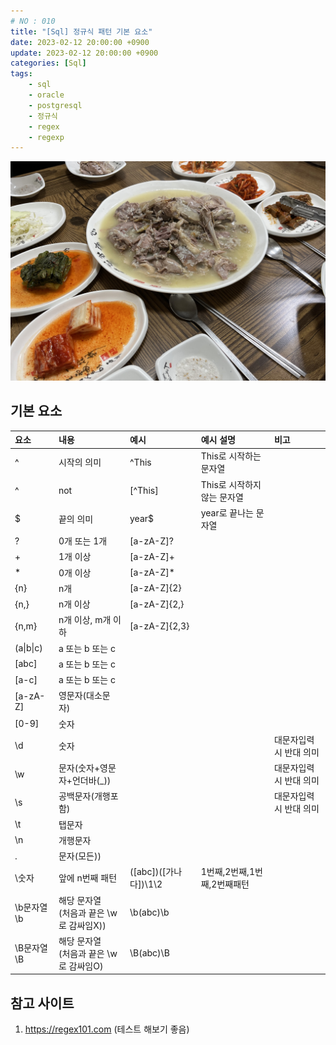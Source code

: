 ```yaml
---
# NO : 010
title: "[Sql] 정규식 패턴 기본 요소"
date: 2023-02-12 20:00:00 +0900
update: 2023-02-12 20:00:00 +0900
categories: [Sql]
tags: 
    - sql
    - oracle
    - postgresql
    - 정규식
    - regex
    - regexp
---
```

![](010_01.png)



## 기본 요소

| 요소                      | 내용          | 예시 |      예시 설명|비고|
|:-----------------------------|:-----------------|:--------|:--------|:--------|
| ^          | 시작의 의미     | ^This |This로 시작하는 문자열||
| ^          | not     | \[^This] | This로 시작하지 않는 문자열||
| $          | 끝의 의미     | year$ | year로 끝나는 문자열||
| ?          | 0개 또는 1개     | [a-zA-Z]? |||
| +          | 1개 이상     | [a-zA-Z]+ |||
| *          | 0개 이상     | [a-zA-Z]* |||
| {n}          | n개     | [a-zA-Z]{2} |||
| {n,}          | n개 이상 | [a-zA-Z]{2,} |||
| {n,m}          | n개 이상, m개 이하     | [a-zA-Z]{2,3} |||
| (a\|b\|c)         | a 또는 b 또는 c     |  |||
| [abc]         | a 또는 b 또는 c     |  |||
| [a-c]         | a 또는 b 또는 c     |  |||
| [a-zA-Z]         | 영문자(대소문자)     |  ||
| [0-9]         | 숫자     |  ||
| \d         | 숫자   |  ||대문자입력시 반대 의미|
| \w         | 문자(숫자+영문자+언더바(_))     ||  |대문자입력시 반대 의미|
| \s         | 공백문자(개행포함)     |  ||대문자입력시 반대 의미|
| \t         | 탭문자     |  ||
| \n         | 개행문자     |  ||
| .         | 문자(모든))     |  |
| \숫자        | 앞에 n번째 패턴     | ([abc])([가나다])\1\2 | 1번째,2번째,1번째,2번째패턴 
| \b문자열\b         | 해당 문자열<br>(처음과 끝은 \w로 감싸임X))    | \b(abc)\b |
| \B문자열\B         | 해당 문자열<br>(처음과 끝은 \w로 감싸임O)    | \B(abc)\B |


## 참고 사이트
1. <https://regex101.com>  (테스트 해보기 좋음)
